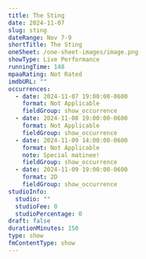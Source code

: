 ```yaml
---
title: The Sting
date: 2024-11-07
slug: sting
dateRange: Nov 7-9
shortTitle: The Sting
oneSheet: /one-sheet-images/image.png
showType: Live Performance
runningTime: 148
mpaaRating: Not Rated
imdbURL: ""
occurrences:
  - date: 2024-11-07 19:00:00-0600
    format: Not Applicable
    fieldGroup: show_occurrence
  - date: 2024-11-08 19:00:00-0600
    format: Not Applicable
    fieldGroup: show_occurrence
  - date: 2024-11-09 14:00:00-0600
    format: Not Applicable
    note: Special matinee!
    fieldGroup: show_occurrence
  - date: 2024-11-09 19:00:00-0600
    format: 2D
    fieldGroup: show_occurrence
studioInfo:
  studio: ""
  studioFee: 0
  studioPercentage: 0
draft: false
durationMinutes: 150
type: show
fmContentType: show
---
```

